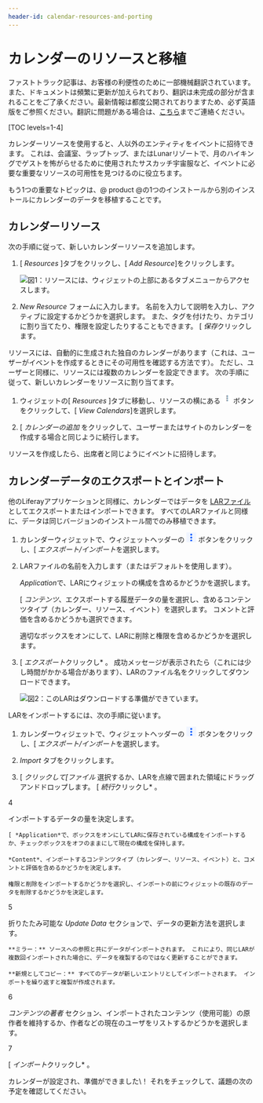```yaml
---
header-id: calendar-resources-and-porting
---
```


# カレンダーのリソースと移植

<p class="alert alert-info"><span class="wysiwyg-color-blue120">ファストトラック記事は、お客様の利便性のために一部機械翻訳されています。また、ドキュメントは頻繁に更新が加えられており、翻訳は未完成の部分が含まれることをご了承ください。最新情報は都度公開されておりますため、必ず英語版をご参照ください。翻訳に問題がある場合は、<a href="mailto:support-content-jp@liferay.com">こちら</a>までご連絡ください。</span></p>

[TOC levels=1-4]

カレンダーリソースを使用すると、人以外のエンティティをイベントに招待できます。 これは、会議室、ラップトップ、またはLunarリゾートで、月のハイキングでゲストを怖がらせるために使用されたサスカッチ宇宙服など、イベントに必要な重要なリソースの可用性を見つけるのに役立ちます。

もう1つの重要なトピックは、@ product @の1つのインストールから別のインストールにカレンダーのデータを移植することです。

## カレンダーリソース

次の手順に従って、新しいカレンダーリソースを追加します。

1.  [ *Resources* ]タブをクリックし、[ *Add Resource*]をクリックします。

    ![図1：リソースには、ウィジェットの上部にあるタブメニューからアクセスします。](../../images/calendar-resources.png)

2.  *New Resource* フォームに入力します。 名前を入力して説明を入力し、アクティブに設定するかどうかを選択します。 また、タグを付けたり、カテゴリに割り当てたり、権限を設定したりすることもできます。 [ *保存*クリックします。

リソースには、自動的に生成された独自のカレンダーがあります（これは、ユーザーがイベントを作成するときにその可用性を確認する方法です）。 ただし、ユーザーと同様に、リソースには複数のカレンダーを設定できます。 次の手順に従って、新しいカレンダーをリソースに割り当てます。

1.  ウィジェットの[ *Resources* ]タブに移動し、リソースの横にある ![Options](../../images/icon-actions.png) ボタンをクリックして、[ *View Calendars*]を選択します。

2.  [ *カレンダーの追加* をクリックして、ユーザーまたはサイトのカレンダーを作成する場合と同じように続行します。

リソースを作成したら、出席者と同じようにイベントに招待します。

## カレンダーデータのエクスポートとインポート

他のLiferayアプリケーションと同様に、カレンダーではデータを [LARファイル](/docs/7-1/user/-/knowledge_base/u/exporting-importing-widget-data)としてエクスポートまたはインポートできます。 すべてのLARファイルと同様に、データは同じバージョンのインストール間でのみ移植できます。

1.  カレンダーウィジェットで、ウィジェットヘッダーの ![Options](../../images/icon-app-options.png) ボタンをクリックし、[ *エクスポート/インポート*を選択します。

2.  LARファイルの名前を入力します（またはデフォルトを使用します）。

    *Application*で、LARにウィジェットの構成を含めるかどうかを選択します。

    [ *コンテンツ*、エクスポートする履歴データの量を選択し、含めるコンテンツタイプ（カレンダー、リソース、イベント）を選択します。 コメントと評価を含めるかどうかも選択できます。

    適切なボックスをオンにして、LARに削除と権限を含めるかどうかを選択します。

3.  [ *エクスポート*クリックし* 。 成功メッセージが表示されたら（これには少し時間がかかる場合があります）、LARのファイル名をクリックしてダウンロードできます。</p>

    ![図2：このLARはダウンロードする準備ができています。](../../images/calendar-lar.png)</li> </ol>

LARをインポートするには、次の手順に従います。

1.  カレンダーウィジェットで、ウィジェットヘッダーの ![Options](../../images/icon-app-options.png) ボタンをクリックし、[ *エクスポート/インポート*を選択します。

2.  *Import* タブをクリックします。

3.  [ *クリックして[ファイル* 選択するか、LARを点線で囲まれた領域にドラッグアンドドロップします。 [ *続行*クリックし* 。</p></li>

4

インポートするデータの量を決定します。

    [ *Application*で、ボックスをオンにしてLARに保存されている構成をインポートするか、チェックボックスをオフのままにして現在の構成を保持します。

    *Content*、インポートするコンテンツタイプ（カレンダー、リソース、イベント）と、コメントと評価を含めるかどうかを決定します。

    権限と削除をインポートするかどうかを選択し、インポートの前にウィジェットの既存のデータを削除するかどうかを決定します。

5

折りたたみ可能な *Update Data* セクションで、データの更新方法を選択します。

    **ミラー：** ソースへの参照と共にデータがインポートされます。 これにより、同じLARが複数回インポートされた場合に、データを複製するのではなく更新することができます。

    **新規としてコピー：** すべてのデータが新しいエントリとしてインポートされます。 インポートを繰り返すと複製が作成されます。

6

*コンテンツの著者* セクション、インポートされたコンテンツ（使用可能）の原作者を維持するか、作者などの現在のユーザをリストするかどうかを選択します。

7

[ *インポート*クリックし* 。</p></li> </ol>

カレンダーが設定され、準備ができました\！ それをチェックして、議題の次の予定を確認してください。
